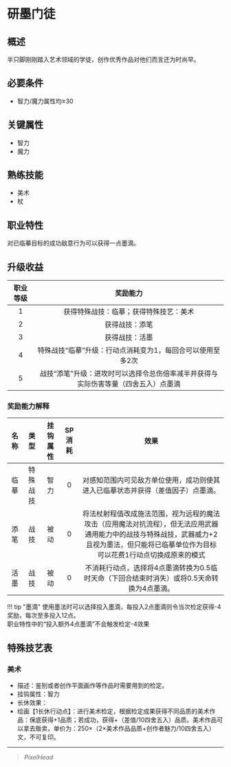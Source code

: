 # 研墨门徒

## 概述

半只脚刚刚踏入艺术领域的学徒，创作优秀作品对他们而言还为时尚早。

## 必要条件

* 智力/魔力属性均≥30

## 关键属性

* 智力
* 魔力

## 熟练技能

* 美术
* 杖

## 职业特性

对已临摹目标的成功敌意行为可以获得一点墨滴。

## 升级收益

职业等级|奖励能力
:--:|:--:
1|获得特殊战技：临摹；获得特殊技艺：美术
2|获得战技：添笔
3|获得战技：活墨
4|特殊战技“临摹”升级：行动点消耗变为1，每回合可以使用至多2次
5|战技“添笔”升级：进攻时可以选择令总伤倍率减半并获得与实际伤害等量（四舍五入）点墨滴

### 奖励能力解释

名称|类型|挂钩属性|SP消耗|效果
:--:|:--:|:--:|:--:|:--:
临摹|特殊战技|智力|0|对感知范围内可见敌方单位使用，成功则使其进入已临摹状态并获得（差值因子）点墨滴。
添笔|战技|被动|0|将法杖射程值改成施法范围，视为远程的魔法攻击（应用魔法对抗流程），但无法应用武器通用能力中的战技与特殊战技，武器威力+2且视为墨法，但只能将已临摹单位作为目标<br>可以花费1行动点切换成原来的模式
活墨|战技|被动|0|不消耗行动点，选择将4点墨滴转换为0.5临时天命（下回合结束时消失）或将0.5天命转换为4点墨滴。

!!! tip "墨滴"
    使用墨法时可以选择投入墨滴，每投入2点墨滴则令当次检定获得-4奖励，每次至多投入12点。<br>职业特性中的“投入额外4点墨滴”不会触发检定-4效果

## 特殊技艺表

### 美术

* 描述：鉴别或者创作平面画作等作品时需要用到的检定。
* 挂钩属性：智力
* 长休效果：
* 绘画【1长休行动点】：进行美术检定，根据检定成果获得不同品质的美术作品：保底获得+1品质；若成功，获得+（差值/10四舍五入）品质。美术作品可以拿去贩卖，单价为：250×（2×美术作品品质+创作者魅力/10四舍五入）文，不可复印。

---

> *PixelHead*